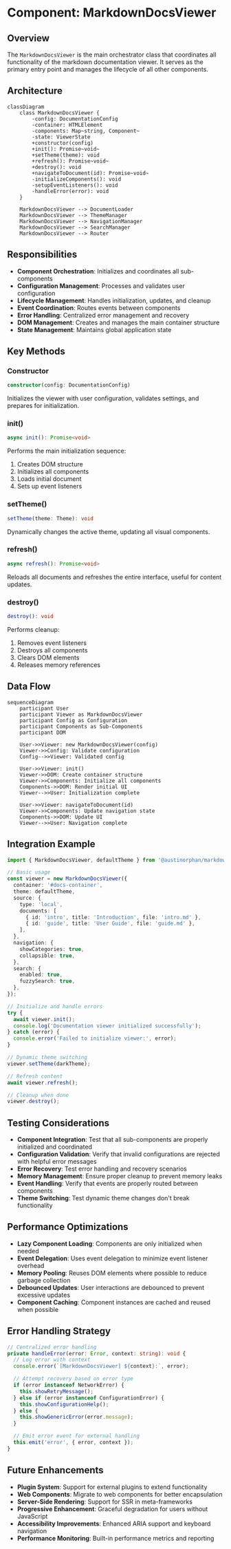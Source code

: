 # Component: MarkdownDocsViewer

## Overview

The `MarkdownDocsViewer` is the main orchestrator class that coordinates all functionality of the markdown documentation viewer. It serves as the primary entry point and manages the lifecycle of all other components.

## Architecture

```mermaid
classDiagram
    class MarkdownDocsViewer {
        -config: DocumentationConfig
        -container: HTMLElement
        -components: Map~string, Component~
        -state: ViewerState
        +constructor(config)
        +init(): Promise~void~
        +setTheme(theme): void
        +refresh(): Promise~void~
        +destroy(): void
        +navigateToDocument(id): Promise~void~
        -initializeComponents(): void
        -setupEventListeners(): void
        -handleError(error): void
    }

    MarkdownDocsViewer --> DocumentLoader
    MarkdownDocsViewer --> ThemeManager
    MarkdownDocsViewer --> NavigationManager
    MarkdownDocsViewer --> SearchManager
    MarkdownDocsViewer --> Router
```

## Responsibilities

- **Component Orchestration**: Initializes and coordinates all sub-components
- **Configuration Management**: Processes and validates user configuration
- **Lifecycle Management**: Handles initialization, updates, and cleanup
- **Event Coordination**: Routes events between components
- **Error Handling**: Centralized error management and recovery
- **DOM Management**: Creates and manages the main container structure
- **State Management**: Maintains global application state

## Key Methods

### Constructor

```typescript
constructor(config: DocumentationConfig)
```

Initializes the viewer with user configuration, validates settings, and prepares for initialization.

### init()

```typescript
async init(): Promise<void>
```

Performs the main initialization sequence:

1. Creates DOM structure
2. Initializes all components
3. Loads initial document
4. Sets up event listeners

### setTheme()

```typescript
setTheme(theme: Theme): void
```

Dynamically changes the active theme, updating all visual components.

### refresh()

```typescript
async refresh(): Promise<void>
```

Reloads all documents and refreshes the entire interface, useful for content updates.

### destroy()

```typescript
destroy(): void
```

Performs cleanup:

1. Removes event listeners
2. Destroys all components
3. Clears DOM elements
4. Releases memory references

## Data Flow

```mermaid
sequenceDiagram
    participant User
    participant Viewer as MarkdownDocsViewer
    participant Config as Configuration
    participant Components as Sub-Components
    participant DOM

    User->>Viewer: new MarkdownDocsViewer(config)
    Viewer->>Config: Validate configuration
    Config-->>Viewer: Validated config

    User->>Viewer: init()
    Viewer->>DOM: Create container structure
    Viewer->>Components: Initialize all components
    Components->>DOM: Render initial UI
    Viewer-->>User: Initialization complete

    User->>Viewer: navigateToDocument(id)
    Viewer->>Components: Update navigation state
    Components->>DOM: Update UI
    Viewer-->>User: Navigation complete
```

## Integration Example

```typescript
import { MarkdownDocsViewer, defaultTheme } from '@austinorphan/markdown-docs-viewer';

// Basic usage
const viewer = new MarkdownDocsViewer({
  container: '#docs-container',
  theme: defaultTheme,
  source: {
    type: 'local',
    documents: [
      { id: 'intro', title: 'Introduction', file: 'intro.md' },
      { id: 'guide', title: 'User Guide', file: 'guide.md' },
    ],
  },
  navigation: {
    showCategories: true,
    collapsible: true,
  },
  search: {
    enabled: true,
    fuzzySearch: true,
  },
});

// Initialize and handle errors
try {
  await viewer.init();
  console.log('Documentation viewer initialized successfully');
} catch (error) {
  console.error('Failed to initialize viewer:', error);
}

// Dynamic theme switching
viewer.setTheme(darkTheme);

// Refresh content
await viewer.refresh();

// Cleanup when done
viewer.destroy();
```

## Testing Considerations

- **Component Integration**: Test that all sub-components are properly initialized and coordinated
- **Configuration Validation**: Verify that invalid configurations are rejected with helpful error messages
- **Error Recovery**: Test error handling and recovery scenarios
- **Memory Management**: Ensure proper cleanup to prevent memory leaks
- **Event Handling**: Verify that events are properly routed between components
- **Theme Switching**: Test dynamic theme changes don't break functionality

## Performance Optimizations

- **Lazy Component Loading**: Components are only initialized when needed
- **Event Delegation**: Uses event delegation to minimize event listener overhead
- **Memory Pooling**: Reuses DOM elements where possible to reduce garbage collection
- **Debounced Updates**: User interactions are debounced to prevent excessive updates
- **Component Caching**: Component instances are cached and reused when possible

## Error Handling Strategy

```typescript
// Centralized error handling
private handleError(error: Error, context: string): void {
  // Log error with context
  console.error(`[MarkdownDocsViewer] ${context}:`, error);

  // Attempt recovery based on error type
  if (error instanceof NetworkError) {
    this.showRetryMessage();
  } else if (error instanceof ConfigurationError) {
    this.showConfigurationHelp();
  } else {
    this.showGenericError(error.message);
  }

  // Emit error event for external handling
  this.emit('error', { error, context });
}
```

## Future Enhancements

- **Plugin System**: Support for external plugins to extend functionality
- **Web Components**: Migrate to web components for better encapsulation
- **Server-Side Rendering**: Support for SSR in meta-frameworks
- **Progressive Enhancement**: Graceful degradation for users without JavaScript
- **Accessibility Improvements**: Enhanced ARIA support and keyboard navigation
- **Performance Monitoring**: Built-in performance metrics and reporting
